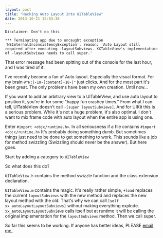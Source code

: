 ```yaml
---
layout: post
title: "Hacking Auto Layout Into UITableView"
date: 2013-10-21 15:53:38
---
```


```
Disclaimer: Don't do this
```

```
*** Terminating app due to uncaught exception 'NSInternalInconsistencyException', reason: 'Auto Layout still required after executing -layoutSubviews. XXTableView's implementation of -layoutSubviews needs to call super.'
```
That error message had been spitting out of the console for the last hour, and I was tired of it.

I've recently become a fan of Auto layout.  Especially the visual format.  For my brain `@"H:|-10-[content]-10-|"` just clicks.  And for the most part it's been great.  The only problems have been my own creation.  Until now...

If you want to add an arbitrary view to a UITableView, and use auto layout to position it, you're in for some "happy fun crashey times."  From what I can tell, UITableView doesn't call `-[super layoutSubviews]`.  And for UIKit this is a serious problem.  While it's not a huge problem, it's also optimal.  I don't want to mix frame code with auto layout when the entire app is using one.

Enter `#import <objc/runtime.h>`.  In all seriousness if a file contains `#import <objc/runtime.h>` It's probably doing something dumb.  But sometimes things just need to be done to get something to work.  This sounds like a job for method swizzling (Swizzling should never be the answer).  But here goes.

Start by adding a category to `UITableView`

<script src="https://gist.github.com/skylarsch/7092414.js"></script>

So what does this do?

`UITableView.h` contains the method swizzle function and the class extension declaration.  

`UITableView.m` contains the magic.  It's really rather simple, `+load` replaces the current `layoutSubviews` with the new method and replaces the new layout method with the old.  That's why we can call `[self xx_autoLayoutLayoutSubviews]` without making everything explode.  `xx_autoLayoutLayoutSubviews` calls itself but at runtime it will be calling the original implementation for the `layoutSubviews` method.  Then we call super.

So far this seems to be working.  If anyone has better ideas, PLEASE [email me.](mailto:ss@schipp.co)